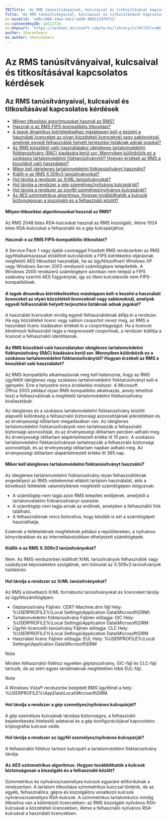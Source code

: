 ```yaml
---
TOCTitle: 'Az RMS tanúsítványaival, kulcsaival és titkosításával kapcsolatos kérdések'
Title: 'Az RMS tanúsítványaival, kulcsaival és titkosításával kapcsolatos kérdések'
ms:assetid: 'ad8cc088-1dea-44c2-be68-9091129f0f12'
ms:contentKeyID: 18122724
ms:mtpsurl: 'https://technet.microsoft.com/hu-hu/library/Cc747725(v=WS.10)'
author: SharonSears
ms.author: SharonSears
---
```


Az RMS tanúsítványaival, kulcsaival és titkosításával kapcsolatos kérdések
==========================================================================

Az RMS tanúsítványaival, kulcsaival és titkosításával kapcsolatos kérdések
--------------------------------------------------------------------------

-   [Milyen titkosítási algoritmusokat használ az RMS?](#bkmk_10)
-   [Használ-e az RMS FIPS–kompatibilis titkosítást?](#bkmk_11)
-   [A tagok dinamikus kiértékeléséhez másképpen kell-e kezelni a használati licenceket az olyan közzétételi licenceknél vagy sablonoknál, amelyek egyedi felhasználók helyett terjesztési listáknak adnak jogokat?](#bkmk_12)
-   [Az RMS kioszkból való használatakor ideiglenes tartalomvédelmi fióktanúsítvány (RAC) kiadására kerül sor. Mennyiben különbözik ez a szokásos tartalomvédelmi fióktanúsítványtól? Hogyan érzékeli az RMS a kioszkból való használatot?](#bkmk_13)
-   [Mikor kell ideiglenes tartalomvédelmi fióktanúsítványt használni?](#bkmk_14)
-   [Kiállít-e az RMS X.509v3 tanúsítványokat?](#bkmk_15)
-   [Hol tárolja a rendszer az XrML tanúsítványokat?](#bkmk_16)
-   [Hol tárolja a rendszer a gép személyes/nyilvános kulcspárját?](#bkmk_17)
-   [Hol tárolja a rendszer az ügyfél személyes/nyilvános kulcspárját?](#bkmk_18)
-   [Az AES szimmetrikus algoritmus. Hogyan továbbíthatók a kulcsok biztonságosan a kiszolgáló és a felhasználó között?](#bkmk_19)

<span id="BKMK_10"></span>
#### Milyen titkosítási algoritmusokat használ az RMS?

Az RMS 2048 bites RSA-kulcsokat használ az RMS kiszolgáló, illetve 1024 bites RSA-kulcsokat a felhasználó és a gép kulcspárjához.

<span id="BKMK_11"></span>
#### Használ-e az RMS FIPS–kompatibilis titkosítást?

A Service Pack 1 vagy újabb csomaggal frissített RMS rendszerben az RMS ügyfélalkalmazással előállított kulcstárolók a FIPS kiértékelési eljárásnak megfelelő AES titkosítást használják, ha az ügyfélszoftvert Windows XP vagy Windows Server 2003 rendszerű számítógépre telepítették. A Windows 2000 rendszerű számítógépre azonban nem települ a FIPS szabvány szerinti AES függvénytár, így az itteni kulcstárolók nem FIPS-kompatibilisek.

<span id="BKMK_12"></span>
#### A tagok dinamikus kiértékeléséhez másképpen kell-e kezelni a használati licenceket az olyan közzétételi licenceknél vagy sablonoknál, amelyek egyedi felhasználók helyett terjesztési listáknak adnak jogokat?

A használati licenceket mindig egyedi felhasználóknak állítja ki a rendszer. Ha egy közzétételi licenc vagy sablon csoportot nevez meg, az RMS a használati licenc kiadásakor értékeli ki a csoporttagságot. Ha a licencet kérelmező felhasználó tagja a megnevezett csoportnak, a rendszer kiállítja a licencet a felhasználói identitásnak.

<span id="BKMK_13"></span>
#### Az RMS kioszkból való használatakor ideiglenes tartalomvédelmi fióktanúsítvány (RAC) kiadására kerül sor. Mennyiben különbözik ez a szokásos tartalomvédelmi fióktanúsítványtól? Hogyan érzékeli az RMS a kioszkból való használatot?

Az RMS-kompatibilis alkalmazásnak meg kell határoznia, hogy az RMS ügyféltől ideiglenes vagy szokásos tartalomvédelmi fióktanúsítványt kell-e igényelni. Erre a helyzetre nincs érzékelési módszer. A Microsoft Office 2003 például olyan RMS-kompatibilis alkalmazás, amely lehetővé teszi a felhasználónak a megfelelő tartalomvédelmi fióktanúsítvány kiválasztását.

Az ideiglenes és a szokásos tartalomvédelmi fióktanúsítvány közötti alapvető különbség a felhasználó biztonsági azonosítójának jelenlétében és az érvényességi időtartam megadásában van. Az ideiglenes tartalomvédelmi fióktanúsítványok nem tartalmazzák a felhasználó biztonsági azonosítóját, és az érvényességi időtartam percben adható meg. Az érvényességi időtartam alapértelmezett értéke itt 15 perc. A szokásos tartalomvédelmi fióktanúsítványok tartalmazzák a felhasználó biztonsági azonosítóját, és az érvényességi időtartam napban adható meg. Az érvényességi időtartam alapértelmezett értéke itt 365 nap.

<span id="BKMK_14"></span>
#### Mikor kell ideiglenes tartalomvédelmi fióktanúsítványt használni?

Az ideiglenes tartalomvédelmi fióktanúsítvány olyan felhasználóknak engedélyezi az RMS-védelemmel ellátott tartalom használatát, akik a következő feltételek valamelyikének megfelelő számítógépen dolgoznak:

-   A számítógép nem tagja azon RMS telepítés erdőjének, amelyből a tartalomvédelmi fióktanúsítványt szerezte.
-   A számítógép nem tagja annak az erdőnek, amelyben a felhasználói fiók található.
-   A felhasználónak nincs biztosítva, hogy később is ezt a számítógépet használhatja.

Ezeknek a feltételeknek megfelelnek például a repülőtereken, a nyilvános könyvtárakban és az internetkávézókban elhelyezett számítógépek.

<span id="BKMK_15"></span>
#### Kiállít-e az RMS X.509v3 tanúsítványokat?

Nem. Az RMS rendszerben kiállított XrML tanúsítványok felhasználók vagy szabályzat képviseletére szolgálnak, ami túlmutat az X.509v3 tanúsítványok hatókörén.

<span id="BKMK_16"></span>
#### Hol tárolja a rendszer az XrML tanúsítványokat?

Az RMS a következő XrML formátumú tanúsítványokat és licenceket tárolja az ügyfélszámítógépen.

-   Géptanúsítvány
    Fájlnév: CERT-Machine.drm fájl
    Hely: %USERPROFILE%\\Local Settings\\Application Data\\Microsoft\\DRM\\
-   Tartalomvédelmi fióktanúsítvány
    Fájlnév előtagja: GIC
    Hely: %USERPROFILE%\\Local Settings\\Application Data\\Microsoft\\DRM
-   Ügyfél-licencelői tanúsítvány
    Fájlnév előtagja: CLC
    Hely: %USERPROFILE%\\Local Settings\\Application Data\\Microsoft\\DRM
-   Használati licenc
    Fájlnév előtagja: EUL
    Hely: %USERPROFILE%\\Local Settings\\Application Data\\Microsoft\\DRM

> [!NOTE]
> Minden felhasználói fiókhoz egyetlen géptanúsítvány, GIC-fájl és CLC-fájl tartozik, de az elért egyes tartalmaknak megfelelően több EUL-fájl.

> [!NOTE]
> A Windows Vista® rendszerbe beépített RMS ügyfélnél a hely: %USERPROFILE%\\AppData\\Local\\Microsoft\\DRM.

<span id="BKMK_17"></span>
#### Hol tárolja a rendszer a gép személyes/nyilvános kulcspárját?

A gép személyes kulcsának tárolása biztonságos, a felhasználó bejelentkezési hitelesítő adataival és a gép konfigurációjával kapcsolatos kriptográfiai kulcsok védik.

<span id="BKMK_18"></span>
#### Hol tárolja a rendszer az ügyfél személyes/nyilvános kulcspárját?

A felhasználói fiókhoz tartozó kulcspárt a tartalomvédelmi fióktanúsítvány tárolja.

<span id="BKMK_19"></span>
#### Az AES szimmetrikus algoritmus. Hogyan továbbíthatók a kulcsok biztonságosan a kiszolgáló és a felhasználó között?

Szimmetrikus és nyilvános/személyes kulcsok egyaránt előfordulnak a rendszerben. A tartalom titkosítása szimmetrikus kulccsal történik, de az egyéb, felhasználóra, gépre és kiszolgálóra vonatkozó kulcsok nyilvános/személyes RSA-kulcsok. A szimmetrikus tartalomkulcs mindig titkosítva van a különböző licencekben: az RMS kiszolgáló nyilvános RSA-kulcsával a közzétételi licencekben, illetve a felhasználó nyilvános RSA-kulcsával a használati licencekben.
